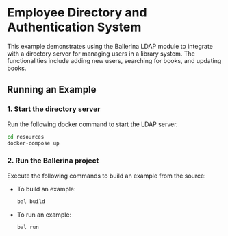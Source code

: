 # Employee Directory and Authentication System

This example demonstrates using the Ballerina LDAP module to integrate with a directory server for managing users in a library system. The functionalities include adding new users, searching for books, and updating books.

## Running an Example

### 1. Start the directory server

Run the following docker command to start the LDAP server.

```sh
cd resources
docker-compose up
```

### 2. Run the Ballerina project

Execute the following commands to build an example from the source:

* To build an example:

    ```bash
    bal build
    ```

* To run an example:

    ```bash
    bal run
    ```
